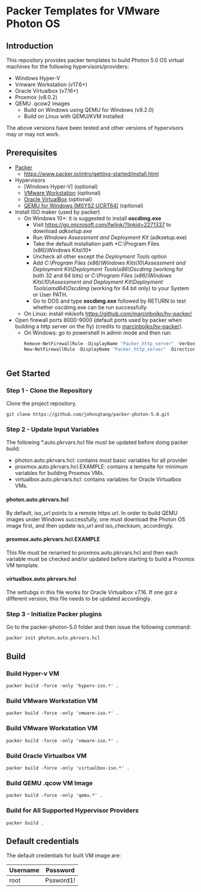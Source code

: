 # Packer Templates for VMware Photon OS
## Introduction
This repository provides packer templates to build Photon 5.0 OS virtual machines for the following hypervisors/providers:
* Windows Hyper-V
* Vmware Workstation (v17.6+)
* Oracle Virtualbox (v7.16+)
* Proxmox (v8.0.2)
* QEMU .qcow2 images
  * Build on Windows using QEMU for Windows (v9.2.0) 
  * Build on Linux with QEMU/KVM installed

The above versions have been tested and other versions of hypervisors may or may not work.

## Prerequisites

* [Packer](https://www.packer.io/downloads.html)
  * <https://www.packer.io/intro/getting-started/install.html>
* Hypervisors
  * [Windows Hyper-V] (optional)
  * [VMware Workstation](https://www.vmware.com/products/workstation-pro.html) (optional)
  * [Oracle VirtualBox](https://www.virtualbox.org/) (optional)
  * [QEMU for Windows (MSYS2 UCRT64)](https://www.qemu.org/download/#windows) (optional)
* Install ISO maker (used by packer)
  * On Windows 10+: it is suggested to install **oscdimg.exe**
    * Visit https://go.microsoft.com/fwlink/?linkid=2271337 to download *adksetup.exe*
    * Run *Windows Assessment and Deployment Kit* (adksetup.exe)
    * Take the default installation path *C:\Program Files (x86)\Windows Kits\10\*
    * Uncheck all other except the *Deployment Tools* option
    * Add *C:\Program Files (x86)\Windows Kits\10\Assessment and Deployment Kit\Deployment Tools\x86\Oscdimg* (working for both 32 and 64 bits) or *C:\Program Files (x86)\Windows Kits\10\Assessment and Deployment Kit\Deployment Tools\amd64\Oscdimg* (working for 64 bit only) to your System or User PATH.
    * Go to DOS and type **oscdimg.exe** followed by RETURN to test whether oscdimg.exe can be run successfully.
  * On Linux: install mkisofs
 https://github.com/marcinbojko/hv-packer/
* Open firewall ports 8000-9000 (default ports used by packer when building a http server on the fly) (credits to [marcinbojko/hv-packer](https://github.com/marcinbojko/hv-packer/)).
  * On Windows: go to powershell in admin mode and then run:
    ```powershell
    Remove-NetFirewallRule -DisplayName "Packer_http_server" -Verbose
    New-NetFirewallRule -DisplayName "Packer_http_server" -Direction Inbound -Action Allow -Protocol TCP -LocalPort 8000-9000
     
## Get Started

### Step 1 - Clone the Repository

Clone the project repository.
  ```console
  git clone https://github.com/johnsqtang/packer-photon-5.0.git
  ```
### Step 2 - Update Input Variables
The following *.auto.pkrvars.hcl file must be updated before doing packer build:
* photon.auto.pkrvars.hcl: contains most basic variables for all provider
* proxmox.auto.pkrvars.hcl.EXAMPLE: contains a tempalte for minimum variables for building Proxmox VMs.
* virtualbox.auto.pkrvars.hcl: contains variables for Oracle Virtualbox VMs.

#### photon.auto.pkrvars.hcl
By default, iso_url points to a remote https url. In order to build QEMU images under Windows successfully, one must download the Photon OS image first, and then update iso_url and iso_checksum, accordingly.

#### proxmox.auto.pkrvars.hcl.EXAMPLE
This file must be renamed to proxmox.auto.pkrvars.hcl and then each variable must be checked and/or updated before starting to build a Proxmox VM template.

#### virtualbox.auto.pkrvars.hcl
The settubgs in this file works for Oracle Virtualbox v7.16. If one got a different version, this file needs to be updated accordingly.

### Step 3 - Initialize Packer plugins
Go to the packer-photon-5.0 folder and then issue the following command:
  ```console
  packer init photon.auto.pkrvars.hcl
  ```

## Build
### Build Hyper-v VM
  ```console
  packer build -force -only 'hyperv-iso.*' .
  ```
### Build VMware Workstation VM
  ```console
  packer build -force -only 'vmware-iso.*' .
  ```
### Build VMware Workstation VM
  ```console
  packer build -force -only 'vmware-iso.*' .
  ```
### Build Oracle Virtualbox VM
  ```console
  packer build -force -only 'virtualbox-iso.*' .
  ```
### Build QEMU .qcow VM Image
  ```console
  packer build -force -only 'qemu.*' .
  ```
### Build for All Supported Hypervisor Providers
  ```console
  packer build .
  ```
## Default credentials

The default credentials for built VM image are:

|Username|Password|
|--------|--------|
|root|Pssword1!|
